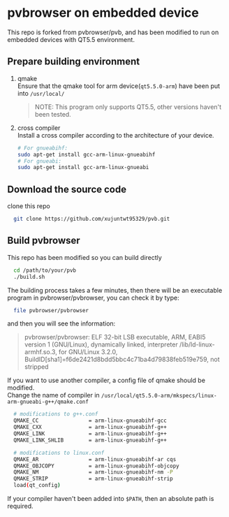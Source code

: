 # pvbrowser on embedded device
This repo is forked from pvbrowser/pvb, and has been modified to run on embedded devices with QT5.5 environment.

## Prepare building environment
1. qmake  
Ensure that the qmake tool for arm device(`qt5.5.0-arm`) have been put into `/usr/local/`
    >NOTE: This program only supports QT5.5, other versions haven't been tested.  

2. cross compiler  
Install a cross compiler according to the architecture of your device.
    ``` bash
    # For gnueabihf:
    sudo apt-get install gcc-arm-linux-gnueabihf
    # For gnueabi:
    sudo apt-get install gcc-arm-linux-gnueabi
    ```
## Download the source code
clone this repo
``` bash
  git clone https://github.com/xujuntwt95329/pvb.git
```
## Build pvbrowser
This repo has been modified so you can build directly
``` bash
  cd /path/to/your/pvb
  ./build.sh
```
The building process takes a few minutes, then there will be an executable program in pvbrowser/pvbrowser, you can check it by type:
``` bash
  file pvbrowser/pvbrowser
```
and then you will see the information:
> pvbrowser/pvbrowser: ELF 32-bit LSB executable, ARM, EABI5 version 1 (GNU/Linux), dynamically linked, interpreter /lib/ld-linux-armhf.so.3, for GNU/Linux 3.2.0, BuildID[sha1]=f6de2421d8bdd5bbc4c71ba4d79838feb519e759, not stripped

If you want to use another compiler, a config file of qmake should be modified.  
Change the name of compiler in `/usr/local/qt5.5.0-arm/mkspecs/linux-arm-gnueabi-g++/qmake.conf`
``` bash
  # modifications to g++.conf
  QMAKE_CC                = arm-linux-gnueabihf-gcc
  QMAKE_CXX               = arm-linux-gnueabihf-g++
  QMAKE_LINK              = arm-linux-gnueabihf-g++
  QMAKE_LINK_SHLIB        = arm-linux-gnueabihf-g++

  # modifications to linux.conf
  QMAKE_AR                = arm-linux-gnueabihf-ar cqs
  QMAKE_OBJCOPY           = arm-linux-gnueabihf-objcopy
  QMAKE_NM                = arm-linux-gnueabihf-nm -P
  QMAKE_STRIP             = arm-linux-gnueabihf-strip
  load(qt_config)
```
If your compiler haven't been added into `$PATH`, then an absolute path is required.
